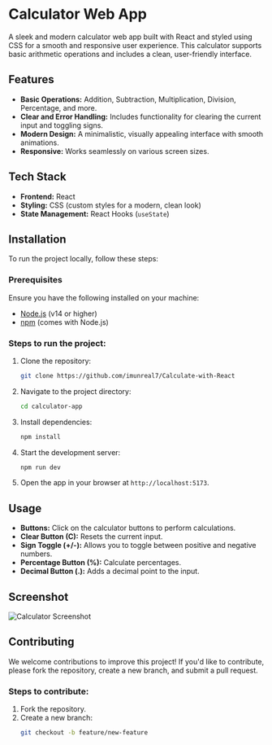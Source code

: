 # Calculator Web App

A sleek and modern calculator web app built with React and styled using CSS for a smooth and responsive user experience. This calculator supports basic arithmetic operations and includes a clean, user-friendly interface.

## Features

-   **Basic Operations:** Addition, Subtraction, Multiplication, Division, Percentage, and more.
-   **Clear and Error Handling:** Includes functionality for clearing the current input and toggling signs.
-   **Modern Design:** A minimalistic, visually appealing interface with smooth animations.
-   **Responsive:** Works seamlessly on various screen sizes.

## Tech Stack

-   **Frontend:** React
-   **Styling:** CSS (custom styles for a modern, clean look)
-   **State Management:** React Hooks (`useState`)

## Installation

To run the project locally, follow these steps:

### Prerequisites

Ensure you have the following installed on your machine:

-   [Node.js](https://nodejs.org/) (v14 or higher)
-   [npm](https://www.npmjs.com/) (comes with Node.js)

### Steps to run the project:

1. Clone the repository:

    ```bash
    git clone https://github.com/imunreal7/Calculate-with-React
    ```

2. Navigate to the project directory:

    ```bash
    cd calculator-app
    ```

3. Install dependencies:

    ```bash
    npm install
    ```

4. Start the development server:

    ```bash
    npm run dev
    ```

5. Open the app in your browser at `http://localhost:5173`.

## Usage

-   **Buttons:** Click on the calculator buttons to perform calculations.
-   **Clear Button (C):** Resets the current input.
-   **Sign Toggle (+/-):** Allows you to toggle between positive and negative numbers.
-   **Percentage Button (%):** Calculate percentages.
-   **Decimal Button (.):** Adds a decimal point to the input.

## Screenshot

![Calculator Screenshot](./assets/image.png)

## Contributing

We welcome contributions to improve this project! If you'd like to contribute, please fork the repository, create a new branch, and submit a pull request.

### Steps to contribute:

1. Fork the repository.
2. Create a new branch:
    ```bash
    git checkout -b feature/new-feature
    ```

